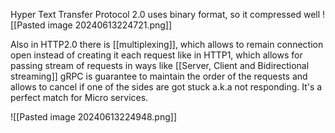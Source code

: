 Hyper Text Transfer Protocol 2.0 uses binary format, so it compressed well
![[Pasted image 20240613224721.png]]

Also in HTTP2.0 there is [[multiplexing]], which allows to remain connection open instead of creating it each request like in HTTP1, which allows for passing stream of requests in ways like [[Server, Client and Bidirectional streaming]]
gRPC is guarantee to maintain the order of the requests and allows to cancel if one of the sides are got stuck a.k.a not responding.
It's a perfect match for Micro services.

![[Pasted image 20240613224948.png]]